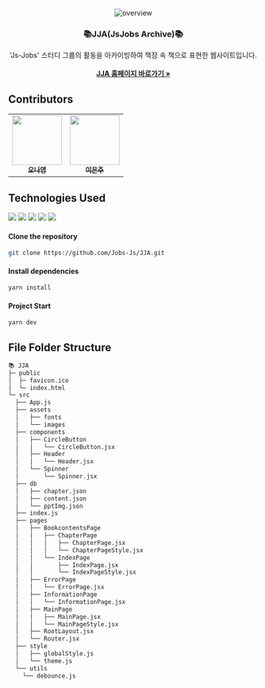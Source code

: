 <br />
<div align="center">

   <img src="https://github.com/Jobs-Js/JJA/assets/102240503/668ab3de-ec37-460f-90dc-d3f721c68997" alt="overview">

  <h3 align="center">📚JJA(JsJobs Archive)📚</h3>

  <p align="center">
'Js-Jobs' 스터디 그룹의 활동을 아카이빙하여 책장 속 책으로 표현한 웹사이트입니다.
    <br />
    <br />
    <a href="https://jsjobs-archive.netlify.app/"><strong>JJA 홈페이지 바로가기 »</strong></a>
  </p>
</div>

## Contributors

<table>
  <tr>
        <td align="center"><a href="https://github.com/ony540"><img src="https://avatars.githubusercontent.com/u/102240503?v=4" width="100px" alt=""/><br /><sub><b>오나영</b></sub></a><br /></td>
        <td align="center"><a href="https://github.com/eunjoo0311"><img src="https://avatars.githubusercontent.com/u/120389195?v=4" width="100px"  alt=""/><br /><sub><b>이은주</b></sub></a><br /></td>
  </tr>
</table>

## Technologies Used

<img src="https://img.shields.io/badge/react-61DAFB?style=for-the-badge&logo=react&logoColor=black">
<img src="https://img.shields.io/badge/javascript-F7DF1E?style=for-the-badge&logo=javascript&logoColor=black">
<img src="https://img.shields.io/badge/emotion-DB7093?style=for-the-badge&logo=styledcomponents&logoColor=white">
<img src="https://img.shields.io/badge/webpack-8DD6F9?style=for-the-badge&logo=webpack&logoColor=black">
<img src="https://img.shields.io/badge/yarn-2C8EBB?style=for-the-badge&logo=yarn&logoColor=white">

#### Clone the repository

```sh
git clone https://github.com/Jobs-Js/JJA.git
```

#### Install dependencies

```sh
yarn install
```

#### Project Start

```sh
yarn dev
```

## File Folder Structure



```bash
📚 JJA
├─ public
│  ├─ favicon.ico
│  └─ index.html
└─ src
  ├── App.js
  ├── assets
  │   ├── fonts
  │   └── images
  ├── components
  │   ├── CircleButton
  │   │   └── CircleButton.jsx
  │   ├── Header
  │   │   └── Header.jsx
  │   └── Spinner
  │       └── Spinner.jsx
  ├── db
  │   ├── chapter.json
  │   ├── content.json
  │   └── pptImg.json
  ├── index.js
  ├── pages
  │   ├── BookcontentsPage
  │   │   ├── ChapterPage
  │   │   │   ├── ChapterPage.jsx
  │   │   │   └── ChapterPageStyle.jsx
  │   │   └── IndexPage
  │   │       ├── IndexPage.jsx
  │   │       └── IndexPageStyle.jsx
  │   ├── ErrorPage
  │   │   └── ErrorPage.jsx
  │   ├── InformationPage
  │   │   └── InformationPage.jsx
  │   ├── MainPage
  │   │   ├── MainPage.jsx
  │   │   └── MainPageStyle.jsx
  │   ├── RootLayout.jsx
  │   └── Router.jsx
  ├── style
  │   ├── globalStyle.js
  │   └── theme.js
  └── utils
    └── debounce.js
```


